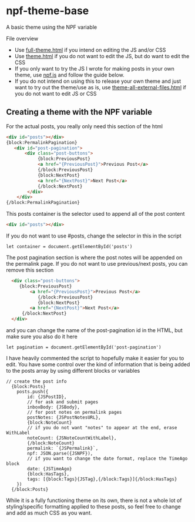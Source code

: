 # npf-theme-base
A basic theme using the NPF variable

File overview

- Use [full-theme.html](https://github.com/cornetespoir/npf-theme-base/blob/main/full-theme.html) if you intend on editing the JS and/or CSS
- Use [theme.html](https://github.com/cornetespoir/npf-theme-base/blob/main/theme.html) if you do not want to edit the JS, but do want to edit the CSS
- If you only want to try the JS I wrote for making posts in your own theme, use [npf.js](https://github.com/cornetespoir/npf-theme-base/blob/main/npf.js) and follow the guide below. 
- If you do not intend on using this to release your own theme and just want to try out the theme/use as is, use [theme-all-external-files.html](https://github.com/cornetespoir/npf-theme-base/blob/main/theme-all-external-files.html) if you do not want to edit JS or CSS


## Creating a theme with the NPF variable

For the actual posts, you really only need this section of the html
```HTML
<div id="posts"></div>
{block:PermalinkPagination} 
   <div id="post-pagination">
       <div class="post-buttons">
            {block:PreviousPost}
            <a href="{PreviousPost}">Previous Post</a>
            {/block:PreviousPost}
            {block:NextPost}
            <a href="{NextPost}">Next Post</a>
            {/block:NextPost} 
        </div>
    </div>
{/block:PermalinkPagination}
```
This posts container is the selector used to append all of the post content
``` HTML
<div id="posts"></div>
```

If you do not want to use #posts, change the selector in this in the script

```JS
let container = document.getElementById('posts')
```

The post pagination section is where the post notes will be appended on the permalink page. If you do not want to use previous/next posts, you can remove this section

```HTML
  <div class="post-buttons">
     {block:PreviousPost}
         <a href="{PreviousPost}">Previous Post</a>
            {/block:PreviousPost}
            {block:NextPost}
         <a href="{NextPost}">Next Post</a>
      {/block:NextPost} 
  </div>
```

and you can change the name of the post-pagination id in the HTML, but make sure you also do it here

```JS
let pagination = document.getElementById('post-pagination')
```

I have heavily commented the script to hopefully make it easier for you to edit. You have some control over the kind of information that is being added to the posts array by using different blocks or variables

```JS
// create the post info
  {block:Posts}
    posts.push({
        id: {JSPostID}, 
        // for ask and submit pages
        inboxBody: {JSBody},
        // for post notes on permalink pages
        postNotes: {JSPostNotesURL}, 
        {block:NoteCount}
        // if you do not want "notes" to appear at the end, erase WithLabel
        noteCount: {JSNoteCountWithLabel}, 
        {/block:NoteCount}
        permalink: `{JSPermalink}`,
        npf: JSON.parse({JSNPF}), 
        // if you want to change the date format, replace the TimeAgo block
        date: {JSTimeAgo} 
        {block:HasTags}, 
        tags: [{block:Tags}{JSTag},{/block:Tags}]{/block:HasTags} 
    })
  {/block:Posts}
```

While it is a fully functioning theme on its own, there is not a whole lot of styling/specific formatting applied to these posts, so feel free to change and add as much CSS as you want.
